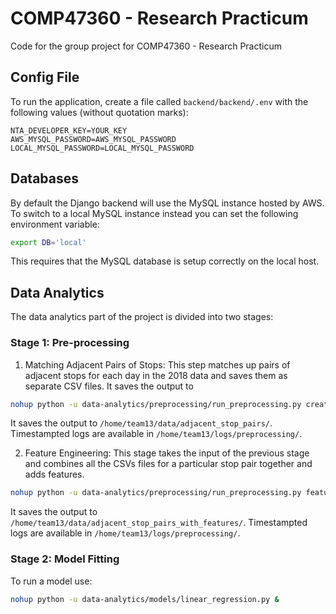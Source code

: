 # COMP47360 - Research Practicum
Code for the group project for COMP47360 - Research Practicum

## Config File
To run the application, create a file called `backend/backend/.env` with the following values (without quotation marks):
```
NTA_DEVELOPER_KEY=YOUR_KEY
AWS_MYSQL_PASSWORD=AWS_MYSQL_PASSWORD
LOCAL_MYSQL_PASSWORD=LOCAL_MYSQL_PASSWORD
```

## Databases
By default the Django backend will use the MySQL instance hosted by AWS. To switch to a local MySQL instance instead you can set the following environment variable:
```bash
export DB='local'
```
This requires that the MySQL database is setup correctly on the local host.

## Data Analytics
The data analytics part of the project is divided into two stages:

### Stage 1: Pre-processing
1. Matching Adjacent Pairs of Stops: This step matches up pairs of adjacent stops
for each day in the 2018 data and saves them as separate CSV files. It saves the output to 

```bash
nohup python -u data-analytics/preprocessing/run_preprocessing.py create_adjacent_stop_pairs &
```

It saves the output to ``/home/team13/data/adjacent_stop_pairs/``. Timestampted logs are available in 
``/home/team13/logs/preprocessing/``.

2. Feature Engineering: This stage takes the input of the previous stage and combines all the
CSVs files for a particular stop pair together and adds features.

```bash
nohup python -u data-analytics/preprocessing/run_preprocessing.py features &
```

It saves the output to ``/home/team13/data/adjacent_stop_pairs_with_features/``. Timestampted logs are available in 
``/home/team13/logs/preprocessing/``.

### Stage 2: Model Fitting
To run a model use:
```bash
nohup python -u data-analytics/models/linear_regression.py &
```
